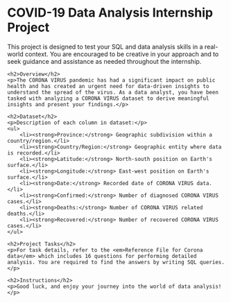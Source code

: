 <!DOCTYPE html>
<html lang="en">
<head>
    <meta charset="UTF-8">
    <meta name="viewport" content="width=device-width, initial-scale=1.0">
    <title>COVID-19 Data Analysis Project</title>
</head>
<body>
    <h1>COVID-19 Data Analysis Internship Project</h1>
    <p>This project is designed to test your SQL and data analysis skills in a real-world context. You are encouraged to be creative in your approach and to seek guidance and assistance as needed throughout the internship.</p>
    
    <h2>Overview</h2>
    <p>The CORONA VIRUS pandemic has had a significant impact on public health and has created an urgent need for data-driven insights to understand the spread of the virus. As a data analyst, you have been tasked with analyzing a CORONA VIRUS dataset to derive meaningful insights and present your findings.</p>
    
    <h2>Dataset</h2>
    <p>Description of each column in dataset:</p>
    <ul>
        <li><strong>Province:</strong> Geographic subdivision within a country/region.</li>
        <li><strong>Country/Region:</strong> Geographic entity where data is recorded.</li>
        <li><strong>Latitude:</strong> North-south position on Earth's surface.</li>
        <li><strong>Longitude:</strong> East-west position on Earth's surface.</li>
        <li><strong>Date:</strong> Recorded date of CORONA VIRUS data.</li>
        <li><strong>Confirmed:</strong> Number of diagnosed CORONA VIRUS cases.</li>
        <li><strong>Deaths:</strong> Number of CORONA VIRUS related deaths.</li>
        <li><strong>Recovered:</strong> Number of recovered CORONA VIRUS cases.</li>
    </ul>
    
    <h2>Project Tasks</h2>
    <p>For task details, refer to the <em>Reference File for Corona data</em> which includes 16 questions for performing detailed analysis. You are required to find the answers by writing SQL queries.</p>
    
    <h2>Instructions</h2>
    <p>Good luck, and enjoy your journey into the world of data analysis!</p>
</body>
</html>
